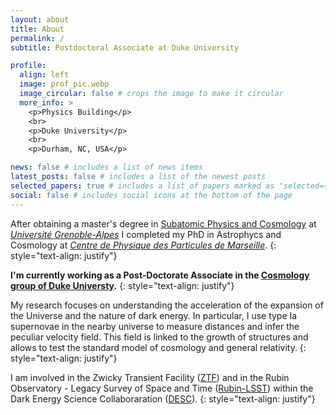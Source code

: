 ```yaml
---
layout: about
title: About
permalink: /
subtitle: Postdoctoral Associate at Duke University

profile:
  align: left
  image: prof_pic.webp
  image_circular: false # crops the image to make it circular
  more_info: >
    <p>Physics Building</p>
    <br>
    <p>Duke University</p>
    <br>
    <p>Durham, NC, USA</p>

news: false # includes a list of news items
latest_posts: false # includes a list of the newest posts
selected_papers: true # includes a list of papers marked as "selected={true}"
social: false # includes social icons at the bottom of the page
---
```


After obtaining a master's degree in [Subatomic Physics and Cosmology](https://formations.univ-grenoble-alpes.fr/fr/catalogue-2021/master-XB/master-physique-IAQK7WZY/parcours-physique-subatomique-et-cosmologie-2e-annee-IAY1KEEB.html) at _[Université Grenoble-Alpes](https://www.univ-grenoble-alpes.fr/)_ I completed my PhD in Astrophycs and Cosmology at _[Centre de Physique des Particules de Marseille](https://www.cppm.in2p3.fr/web/fr/index.html)_.
{: style="text-align: justify"}

**I'm currently working as a Post-Doctorate Associate in the [Cosmology group of Duke Universty](https://physics.duke.edu/research/astrophysics).**
{: style="text-align: justify"}

My research focuses on understanding the acceleration of the expansion of the Universe and the nature of dark energy.
In particular, I use type Ia supernovae in the nearby universe to measure distances and infer the peculiar velocity field. This field is linked to the growth of structures and allows to test the standard model of cosmology and general relativity.
{: style="text-align: justify"}

I am involved in the Zwicky Transient Facility ([ZTF](https://www.ztf.caltech.edu/)) and in the Rubin Observatory - Legacy Survey of Space and Time ([Rubin-LSST](https://www.lsst.org/)) within the Dark Energy Science Collaboraration ([DESC](https://lsstdesc.org/)).
{: style="text-align: justify"}
